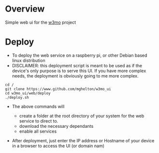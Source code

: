 # Overview
Simple web ui for the [w3mo](https://www.github.com/mghelton/w3mo) project

# Deploy
* To deploy the web service on a raspberry pi, or other Debian based linux distribution
* DISCLAIMER: this deployment script is meant to be used as if the device's only purpose is to serve this UI. If you have more complex needs, the deployment is obviously going to me more complex.
```
cd /
git clone https://www.github.com/mghelton/w3mo_ui
cd w3mo_ui/web/deploy
./deploy.sh
```
* The above commands will
    * create a folder at the root directory of your system for the web service to direct to.
    * download the necessary dependants
    * enable all services

* After deployment, just enter the IP address or Hostname of your device in a browser to access the UI (or domain nam)
